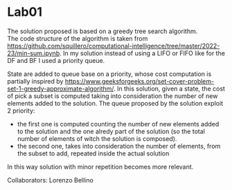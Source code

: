 # Lab01
The solution proposed is based on a greedy tree search algorithm.<br/>
The code structure of the algorithm is taken from 
https://github.com/squillero/computational-intelligence/tree/master/2022-23/min-sum.ipynb.
In my solution instead of using a LIFO or FIFO like for the DF and BF I used a priority queue.<br/>

State are added to queue base on a priority, whose cost computation is partially inspired by 
https://www.geeksforgeeks.org/set-cover-problem-set-1-greedy-approximate-algorithm/.
In this solution, given a state, the cost of pick a subset is computed taking into consideration 
the number of new elements added to the solution.
The queue proposed by the solution exploit 2 priority: 
* the first one is computed counting the number of new elements added to the solution and the one alredy part of the solution (so the total number of elements of witch the solution is composed). 
* the second one, takes into consideration the number of elements, from the subset to add, repeated inside the actual solution <br/>

In this way solution with minor repetition becomes more relevant. <br/>

Collaborators: Lorenzo Bellino
